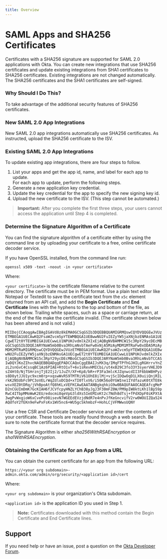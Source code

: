 ```yaml
---
title: Overview
---
```


# SAML Apps and SHA256 Certificates

Certificates with a SHA256 signature are supported for SAML 2.0 applications with Okta. You can create new integrations that use SHA256 certificates and update existing integrations from SHA1 certificates to SHA256 certificates. Existing integrations are not changed automatically. The SHA256 certificates and the SHA1 certificates are self-signed.

### Why Should I Do This?

To take advantage of the additional security features of SHA256 certificates.

### New SAML 2.0 App Integrations

New SAML 2.0 app integrations automatically use SHA256 certificates.
As instructed, upload the SHA256 certificate to the ISV.

### Existing SAML 2.0 App Integrations

To update existing app integrations, there are four steps to follow.

  1. List your apps and get the app id, name, and label for each app to update.<br />For each app to update, perform the following steps.<br />
  2. Generate a new application key credential.
  3. Update the key credential for the app to specify the new signing key id.
  4. Upload the new certificate to the ISV. (This step cannot be automated.)

> **Important:** After you complete the first three steps, your users cannot access the application until Step 4 is completed.

### Determine the Signature Algorithm of a Certificate

You can find the signature algorithm of a certificate either by using the command line or by uploading your certificate to a free, online certificate decoder service.

If you have OpenSSL installed, from the command line run:

`openssl x509 -text -noout -in <your certificate>`

Where:

`<your certificate>` is the certificate filename relative to the current directory. The certificate must be in PEM format. Use a plain text editor
like Notepad or Textedit to save the certificate text from the `x5c` element returned from an API call, and add the **Begin Certificate** and **End Certificate** lines with the hyphens to the top and bottom of the file, as shown below. Trailing white spaces, such as a space or carriage return, at the end of the file make the certificate invalid. (The certificate shown below has been altered and is not valid.)

```
MIIDojCCAoqgAwIBAgIGAVd8z8kEMA0GCSqGSIb3DQEBBQUAMIGRMQswCQYDVQQGEwJVUz
ETMBEGA1UECAwKQ2FsaWZvcm5pYTEWMBQGA1UEBwwNU2FuIEZyYW5jaXNjbzENMAsGA1UE
CgwET2t0YTEUMBIGA1UECwwLU1NPUHJvdmlkZXIxEjAQBgNVBAMMCW15c3RpY29ycDEcMB
oGCSqGSIb3DQEJARYNaW5mb0Bva3RhLmNvbTAeFw0xNjA5MzAyMDM1MTRaFw0xODA5MzAy
MDM2MTRaMIGRMQswCQYDVQQGEwJVUzETMBEGA1UECAwKQ2FsaWZvcm5pYTEWEKQGA1UEBw
wNU2FuIEZyYW5jaXNjbzENMAsGA1UECgwET2t0YTEUMBIGA1UECwwLU1NPUHJvdmlkZXIx
EjAQBgNVBAMMCW15c3RpY29ycDEcMBoGCSqGSIb3DQEJARYNaW5mb0Bva3RhLmNvbTCCAS
IwDQYJKoZIhvcNAQEBBQADggEPADCCAQoCggEBAIJsMX3q/IMqFTPfhGJHILgRGHrrvYnZ
zL2snGvC4CssqBC1Az6PIAE+RtO1vT+6v1sRevHMICbi/ut4xB29C3fo33Y3syerVHEJD9
sZ4Ht0/NjTSHrznjTjE2Ij2/1JuZY/XF+Kp8/bR+rP3Fa3mlcKJZqnwcdII3F6bbW8HPyz
s8D8ytJJU1yc9xcm0rp+xqswWvRS9TMTRiV61OhE8ilMj+vjScIDQwOqD1LX0uiiQnjRIL
rkK2NSUbFc9PC3oVELrWqZdloDCQd+xTI0TlxV6/i50K56o0YGWIne1IYdfazuK0tXTE8k
wsvXEZ0tDRq/jVhBpoAtfQ8hKLxVEFKCAwEAATANBgkqhkiG9w0BAQUFAAOCAQEAfcgMeP
D2nCGUImDmK7GcKIAH6fJCVfcpyHNZLYChB38yJgJ3F30mFZ0W/PM9pIW8ktLKh1lBp59p
RwC4ITbpMMoWwK2EU/edocmi8qeVpG3ldXs5IeEMIoKt2c7Ndh8dTsj+fPdXDpF0iKPXtA
3wgPvWxgioW6xCvePo98isevN7WGEEdEVzjdNdR7e4nPvJfKeGncvifV2rw0WOUIZQa524
AQdfoY2fEKn9eFwPxFsKx1WV5nc6+WU5gcSkhmbzF+HohLCjVFMWwsUQNY
```

Use a free CSR and Certificate Decoder service and enter the contents of your certificate. These tools are readily found through a web search. Be
sure to note the certificate format that the decoder service requires.

The Signature Algorithm is either *sha256WithRSAEncryption* or *sha1WithRSAEncryption*.

### Obtaining the Certificate for an App from a URL

You can obtain the current certificate for an app from the following URL:

`https://<your org subdomain>-admin.okta.com/admin/org/security/<application id>/cert`

Where:

`<your org subdomain>` is your organization's Okta subdomain.

`<application id>` is the application ID you used in Step 1.

> **Note:** Certificates downloaded with this method contain the Begin Certificate and End Certificate lines.

## Support

If you need help or have an issue, post a question on the [Okta Developer Forum](https://devforum.okta.com).

<NextSectionLink/>
